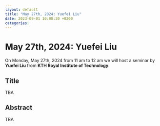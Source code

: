 ```yaml
---
layout: default
title: "May 27th, 2024: Yuefei Liu"
date: 2023-09-01 10:08:30 +0200
categories:
---
```


# May 27th, 2024: Yuefei Liu

On Monday, May 27th, 2024 from 11 am to 12 am we will host a seminar by **Yuefei Liu** from **KTH Royal Institute of Technology**. 

## Title

TBA

## Abstract 

TBA






